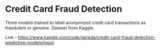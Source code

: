 # Credit Card Fraud Detection

Three models trained to label anonymized credit card transactions as fraudulent or genuine. Dataset from Kaggle.

Link - https://www.kaggle.com/code/gpreda/credit-card-fraud-detection-predictive-models/input. 

